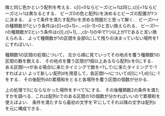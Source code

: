隣と同じ色かという配列を考える．c[i]=0ならビーズiとi+1は同じ,c[i]=1ならビーズiとi+1は異なるとする．
ビーズ0の色と配列cを決めるとビーズの配置が1つに決まる．
よって条件を満たす配列cを求める問題だと思って解く．
ビーズl～rの種類数が1という条件はc[l]=c[l+1]=...=c[r-1]=0と言い換えられる．
ビーズl～rの種類数が2という条件はc[l],c[l+1],...,c[r-1]の中で1つ以上が1であると言い換えられる．
よって種類数が1の区間を全部0にして残りの決まっていない場所を1にすればいい．

種類数1の区間の処理について，
左から順に見ていってその地点を覆う種類数1の区間の数を数える．
その地点を覆う区間が1個以上あるなら配列cを0にする．
ある区間l～rがある場合lに来たタイミングで数を+1してrに来たタイミングで-1すればよい
よって新しい配列dを用意して，各区間l～rについてd[l]に+1,d[r]に-1をする．
その後配列dの累積和をとると各場所を覆う区間の個数が分かる．

上の処理で0にならなかった場所をすべて1にする．
その後種類数2の条件を満たすかを調べる．これは配列cでのある区間の1の個数が分かればいいので累積和を使えばよい．
条件を満たすなら最初の文字を'R'にしてそれ以降の文字は配列cを元に構成できる．

